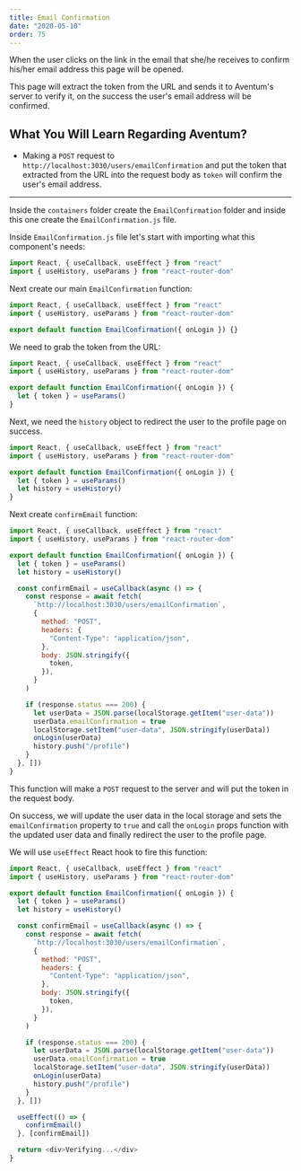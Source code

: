 ```yaml
---
title: Email Confirmation
date: "2020-05-10"
order: 75
---
```


When the user clicks on the link in the email that she/he receives to confirm his/her email address this page will be opened.

This page will extract the token from the URL and sends it to Aventum's server to verify it, on the success the user's email address will be confirmed.

## What You Will Learn Regarding Aventum?

- Making a `POST` request to `http://localhost:3030/users/emailConfirmation` and put the token that extracted from the URL into the request body as `token` will confirm the user's email address.

---

Inside the `containers` folder create the `EmailConfirmation` folder and inside this one create the `EmailConfirmation.js` file.

Inside `EmailConfirmation.js` file let's start with importing what this component's needs:

```js title=src/containers/EmailConfirmation/EmailConfirmation.js
import React, { useCallback, useEffect } from "react"
import { useHistory, useParams } from "react-router-dom"
```

Next create our main `EmailConfirmation` function:

```js highlight=4 title=src/containers/EmailConfirmation/EmailConfirmation.js
import React, { useCallback, useEffect } from "react"
import { useHistory, useParams } from "react-router-dom"

export default function EmailConfirmation({ onLogin }) {}
```

We need to grab the token from the URL:

```js highlight=5 title=src/containers/EmailConfirmation/EmailConfirmation.js
import React, { useCallback, useEffect } from "react"
import { useHistory, useParams } from "react-router-dom"

export default function EmailConfirmation({ onLogin }) {
  let { token } = useParams()
}
```

Next, we need the `history` object to redirect the user to the profile page on success.

```js highlight=6 title=src/containers/EmailConfirmation/EmailConfirmation.js
import React, { useCallback, useEffect } from "react"
import { useHistory, useParams } from "react-router-dom"

export default function EmailConfirmation({ onLogin }) {
  let { token } = useParams()
  let history = useHistory()
}
```

Next create `confirmEmail` function:

```js highlight=6 title=src/containers/EmailConfirmation/EmailConfirmation.js
import React, { useCallback, useEffect } from "react"
import { useHistory, useParams } from "react-router-dom"

export default function EmailConfirmation({ onLogin }) {
  let { token } = useParams()
  let history = useHistory()

  const confirmEmail = useCallback(async () => {
    const response = await fetch(
      `http://localhost:3030/users/emailConfirmation`,
      {
        method: "POST",
        headers: {
          "Content-Type": "application/json",
        },
        body: JSON.stringify({
          token,
        }),
      }
    )

    if (response.status === 200) {
      let userData = JSON.parse(localStorage.getItem("user-data"))
      userData.emailConfirmation = true
      localStorage.setItem("user-data", JSON.stringify(userData))
      onLogin(userData)
      history.push("/profile")
    }
  }, [])
}
```

This function will make a `POST` request to the server and will put the token in the request body.

On success, we will update the user data in the local storage and sets the `emailConfirmation` property to `true` and call the `onLogin` props function with the updated user data and finally redirect the user to the profile page.

We will use `useEffect` React hook to fire this function:

```js highlight=31-35 title=src/containers/EmailConfirmation/EmailConfirmation.js
import React, { useCallback, useEffect } from "react"
import { useHistory, useParams } from "react-router-dom"

export default function EmailConfirmation({ onLogin }) {
  let { token } = useParams()
  let history = useHistory()

  const confirmEmail = useCallback(async () => {
    const response = await fetch(
      `http://localhost:3030/users/emailConfirmation`,
      {
        method: "POST",
        headers: {
          "Content-Type": "application/json",
        },
        body: JSON.stringify({
          token,
        }),
      }
    )

    if (response.status === 200) {
      let userData = JSON.parse(localStorage.getItem("user-data"))
      userData.emailConfirmation = true
      localStorage.setItem("user-data", JSON.stringify(userData))
      onLogin(userData)
      history.push("/profile")
    }
  }, [])

  useEffect(() => {
    confirmEmail()
  }, [confirmEmail])

  return <div>Verifying...</div>
}
```
